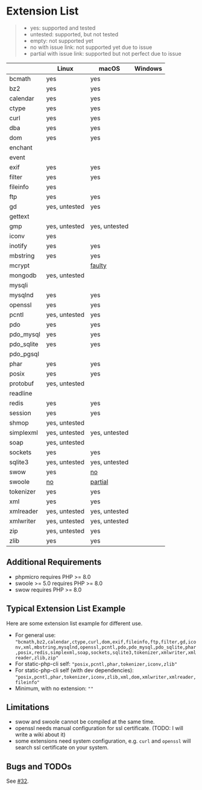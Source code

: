 # Extension List

> - yes: supported and tested
> - untested: supported, but not tested
> - empty: not supported yet
> - no with issue link: not supported yet due to issue
> - partial with issue link: supported but not perfect due to issue

|            | Linux                                                          | macOS                                                               | Windows |
|------------|----------------------------------------------------------------|---------------------------------------------------------------------|---------|
| bcmath     | yes                                                            | yes                                                                 |         |
| bz2        | yes                                                            | yes                                                                 |         |
| calendar   | yes                                                            | yes                                                                 |         |
| ctype      | yes                                                            | yes                                                                 |         |
| curl       | yes                                                            | yes                                                                 |         |
| dba        | yes                                                            | yes                                                                 |         | 
| dom        | yes                                                            | yes                                                                 |         |
| enchant    |                                                                |                                                                     |         |
| event      |                                                                |                                                                     |         |
| exif       | yes                                                            | yes                                                                 |         |
| filter     | yes                                                            | yes                                                                 |         |
| fileinfo   | yes                                                            |                                                                     |         |
| ftp        | yes                                                            | yes                                                                 |         |
| gd         | yes, untested                                                  | yes                                                                 |         |
| gettext    |                                                                |                                                                     |         |
| gmp        | yes, untested                                                  | yes, untested                                                       |         |
| iconv      | yes                                                            |                                                                     |         |
| inotify    | yes                                                            | yes                                                                 |         |
| mbstring   | yes                                                            | yes                                                                 |         |
| mcrypt     |                                                                | [faulty](https://github.com/crazywhalecc/static-php-cli/issues/32)  |         |
| mongodb    | yes, untested                                                  |                                                                     |         |
| mysqli     |                                                                |                                                                     |         |
| mysqlnd    | yes                                                            | yes                                                                 |         |
| openssl    | yes                                                            | yes                                                                 |         |
| pcntl      | yes, untested                                                  | yes                                                                 |         |
| pdo        | yes                                                            | yes                                                                 |         |
| pdo_mysql  | yes                                                            | yes                                                                 |         |
| pdo_sqlite | yes                                                            | yes                                                                 |         |
| pdo_pgsql  |                                                                |                                                                     |         |
| phar       | yes                                                            | yes                                                                 |         |
| posix      | yes                                                            | yes                                                                 |         |
| protobuf   | yes, untested                                                  |                                                                     |         |
| readline   |                                                                |                                                                     |         |
| redis      | yes                                                            | yes                                                                 |         |
| session    | yes                                                            | yes                                                                 |         |
| shmop      | yes, untested                                                  |                                                                     |         |
| simplexml  | yes, untested                                                  | yes, untested                                                       |         |
| soap       | yes, untested                                                  |                                                                     |         |
| sockets    | yes                                                            | yes                                                                 |         |
| sqlite3    | yes, untested                                                  | yes, untested                                                       |         |
| swow       | yes                                                            | [no](https://github.com/crazywhalecc/static-php-cli/issues/32)      |         |
| swoole     | [no](https://github.com/crazywhalecc/static-php-cli/issues/32) | [partial](https://github.com/crazywhalecc/static-php-cli/issues/32) |         |
| tokenizer  | yes                                                            | yes                                                                 |         |
| xml        | yes                                                            | yes                                                                 |         |
| xmlreader  | yes, untested                                                  | yes, untested                                                       |         |
| xmlwriter  | yes, untested                                                  | yes, untested                                                       |         |
| zip        | yes, untested                                                  | yes                                                                 |         |
| zlib       | yes                                                            | yes                                                                 |         |

## Additional Requirements

- phpmicro requires PHP >= 8.0
- swoole >= 5.0 requires PHP >= 8.0
- swow requires PHP >= 8.0

## Typical Extension List Example

Here are some extension list example for different use.

- For general use: `"bcmath,bz2,calendar,ctype,curl,dom,exif,fileinfo,ftp,filter,gd,iconv,xml,mbstring,mysqlnd,openssl,pcntl,pdo,pdo_mysql,pdo_sqlite,phar,posix,redis,simplexml,soap,sockets,sqlite3,tokenizer,xmlwriter,xmlreader,zlib,zip"`
- For static-php-cli self: `"posix,pcntl,phar,tokenizer,iconv,zlib"`
- For static-php-cli self (with dev dependencies): `"posix,pcntl,phar,tokenizer,iconv,zlib,xml,dom,xmlwriter,xmlreader,fileinfo"`
- Minimum, with no extension: `""`

## Limitations

- swow and swoole cannot be compiled at the same time.
- openssl needs manual configuration for ssl certificate. (TODO: I will write a wiki about it)
- some extensions need system configuration, e.g. `curl` and `openssl` will search ssl certificate on your system.

## Bugs and TODOs

See [#32](https://github.com/crazywhalecc/static-php-cli/issues/32).
